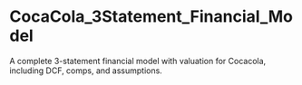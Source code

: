 # CocaCola_3Statement_Financial_Model
A complete 3-statement financial model with valuation for Cocacola, including DCF, comps, and assumptions.

